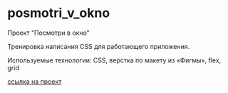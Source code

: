 # posmotri_v_okno
Проект "Посмотри в окно"

Тренировка написания CSS для работающего приложения.

Используемые технологии:
CSS, верстка по макету из «Фигмы», flex, grid

[ссылка на проект](https://posmotri.vercel.app/)
